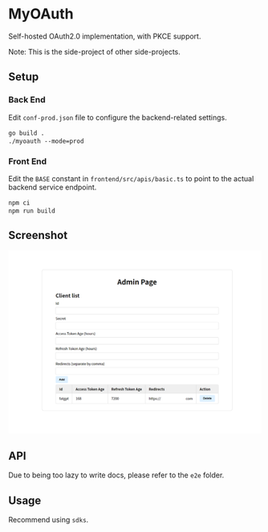 # MyOAuth

Self-hosted OAuth2.0 implementation, with PKCE support.

Note: This is the side-project of other side-projects.

## Setup

### Back End

Edit `conf-prod.json` file to configure the backend-related settings.

```shell
go build .
./myoauth --mode=prod
```

### Front End

Edit the `BASE` constant in `frontend/src/apis/basic.ts` to point to the actual backend service endpoint.

```shell
npm ci
npm run build
```

## Screenshot

![screenshot](./screenshot.png)

## API

Due to being too lazy to write docs, please refer to the `e2e` folder.

## Usage

Recommend using `sdks`.
